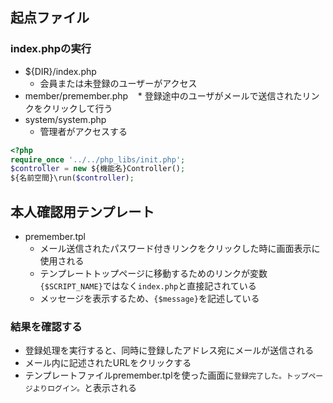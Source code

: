 ## 起点ファイル

### index.phpの実行

* ${DIR}/index.php
    * 会員または未登録のユーザーがアクセス
* member/premember.php
    * 登録途中のユーザがメールで送信されたリンクをクリックして行う
* system/system.php
    * 管理者がアクセスする

```php
<?php
require_once '../../php_libs/init.php';
$controller = new ${機能名}Controller();
${名前空間}\run($controller);
```

## 本人確認用テンプレート

* premember.tpl
    * メール送信されたパスワード付きリンクをクリックした時に画面表示に使用される
    * テンプレートトップページに移動するためのリンクが変数`{$SCRIPT_NAME}`ではなく`index.php`と直接記されている
    * メッセージを表示するため、`{$message}`を記述している

### 結果を確認する

* 登録処理を実行すると、同時に登録したアドレス宛にメールが送信される
* メール内に記述されたURLをクリックする
* テンプレートファイルpremember.tplを使った画面に`登録完了した。トップページよりログイン。`と表示される
